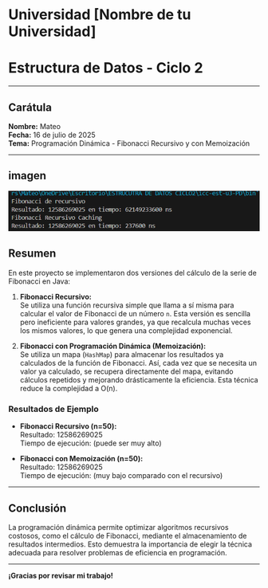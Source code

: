 # Universidad [Nombre de tu Universidad]
# Estructura de Datos - Ciclo 2

---

## Carátula

**Nombre:** Mateo  
**Fecha:** 16 de julio de 2025  
**Tema:** Programación Dinámica - Fibonacci Recursivo y con Memoización

---

## imagen
![alt text](image.png)

## Resumen

En este proyecto se implementaron dos versiones del cálculo de la serie de Fibonacci en Java:

1. **Fibonacci Recursivo:**  
   Se utiliza una función recursiva simple que llama a sí misma para calcular el valor de Fibonacci de un número `n`. Esta versión es sencilla pero ineficiente para valores grandes, ya que recalcula muchas veces los mismos valores, lo que genera una complejidad exponencial.

2. **Fibonacci con Programación Dinámica (Memoización):**  
   Se utiliza un mapa (`HashMap`) para almacenar los resultados ya calculados de la función de Fibonacci. Así, cada vez que se necesita un valor ya calculado, se recupera directamente del mapa, evitando cálculos repetidos y mejorando drásticamente la eficiencia. Esta técnica reduce la complejidad a O(n).

### Resultados de Ejemplo

- **Fibonacci Recursivo (n=50):**  
  Resultado: 12586269025  
  Tiempo de ejecución: (puede ser muy alto)

- **Fibonacci con Memoización (n=50):**  
  Resultado: 12586269025  
  Tiempo de ejecución: (muy bajo comparado con el recursivo)

---

## Conclusión

La programación dinámica permite optimizar algoritmos recursivos costosos, como el cálculo de Fibonacci, mediante el almacenamiento de resultados intermedios. Esto demuestra la importancia de elegir la técnica adecuada para resolver problemas de eficiencia en programación.

---

**¡Gracias por revisar mi trabajo!**
